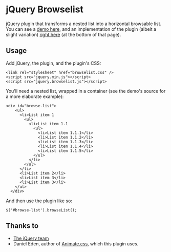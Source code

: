 jQuery Browselist
=================

jQuery plugin that transforms a nested list into a horizontal browsable list. You can see a <a href="http://brunodbo.github.com/jquery.browselist/demo.html">demo here</a>, and an implementation of the plugin (albeit a slight variation) <a href="http://learningregistry.org/">right here</a> (at the bottom of that page).

Usage
-----

Add jQuery, the plugin, and the plugin's CSS:

```
<link rel="stylesheet" href="browselist.css" />
<script src="jquery.min.js"></script>
<script src="jquery.browselist.js"></script>
```

You'll need a nested list, wrapped in a container (see the demo's source for a more elaborate example):

```
<div id="browse-list">
    <ul>
      <li>List item 1
        <ul>
          <li>List item 1.1
            <ul>
              <li>List item 1.1.1</li>
              <li>List item 1.1.2</li>
              <li>List item 1.1.3</li>
              <li>List item 1.1.4</li>
              <li>List item 1.1.5</li>
            </ul>
          </li>
        </ul>
      </li>
      <li>List item 2</li>
      <li>List item 3</li>
      <li>List item 3</li>
    </ul>
  </div>
```

And then use the plugin like so:

```
$('#browse-list').browseList();
```

Thanks to
---------

- <a href="https://jquery.org">The jQuery team</a>
- Daniel Eden, author of <a href="http://daneden.github.io/animate.css/">Animate.css</a>, which this plugin uses.
